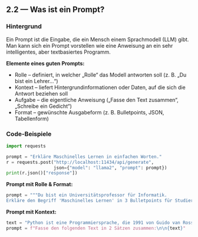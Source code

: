 ## 2.2 — Was ist ein Prompt?

### Hintergrund

Ein Prompt ist die Eingabe, die ein Mensch einem Sprachmodell (LLM) gibt.  
Man kann sich ein Prompt vorstellen wie eine Anweisung an ein sehr intelligentes, aber textbasiertes Programm.

**Elemente eines guten Prompts:**  

- Rolle – definiert, in welcher „Rolle“ das Modell antworten soll (z. B. „Du bist ein Lehrer…“)
- Kontext – liefert Hintergrundinformationen oder Daten, auf die sich die Antwort beziehen soll
- Aufgabe – die eigentliche Anweisung („Fasse den Text zusammen“, „Schreibe ein Gedicht“)
- Format – gewünschte Ausgabeform (z. B. Bulletpoints, JSON, Tabellenform)

### Code-Beispiele

```python
import requests

prompt = "Erkläre Maschinelles Lernen in einfachen Worten."
r = requests.post("http://localhost:11434/api/generate",
                  json={"model": "llama2", "prompt": prompt})
print(r.json()["response"])
```

**Prompt mit Rolle & Format:**

```python
prompt = """Du bist ein Universitätsprofessor für Informatik.
Erkläre den Begriff 'Maschinelles Lernen' in 3 Bulletpoints für Studierende im ersten Semester."""
```

**Prompt mit Kontext:**

```python
text = "Python ist eine Programmiersprache, die 1991 von Guido van Rossum entwickelt wurde."
prompt = f"Fasse den folgenden Text in 2 Sätzen zusammen:\n\n{text}"
```
